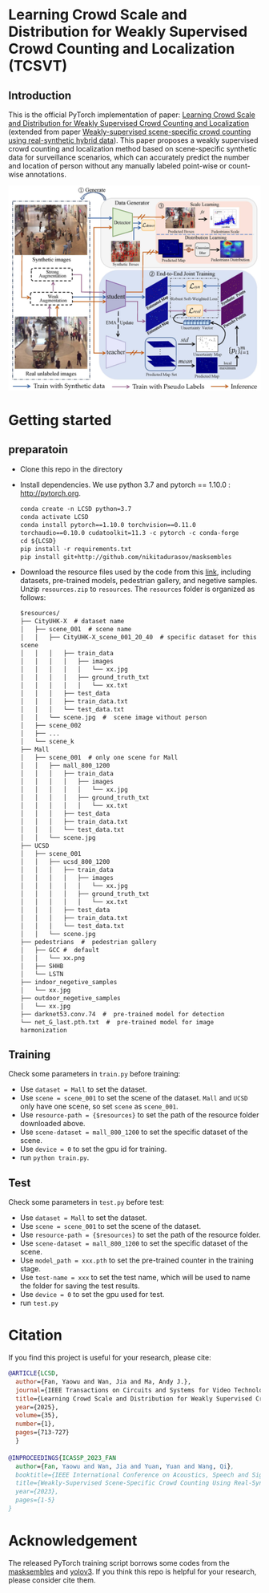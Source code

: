 # Learning Crowd Scale and Distribution for Weakly Supervised Crowd Counting and Localization (TCSVT)
## Introduction
This is the official PyTorch implementation of paper: [Learning Crowd Scale and Distribution for Weakly Supervised Crowd Counting and Localization](https://ieeexplore.ieee.org/abstract/document/10680129) (extended from paper [Weakly-supervised scene-specific crowd counting using real-synthetic hybrid data](https://ieeexplore.ieee.org/abstract/document/10095275)). This paper proposes a weakly supervised crowd counting and localization method  based on scene-specific synthetic data for surveillance scenarios, which can accurately predict the number and location of person without any manually labeled point-wise or count-wise annotations.

![pipeline](figures/pipeline.jpg)


# Getting started

## preparatoin
* Clone this repo in the directory 

* Install dependencies. We use python 3.7 and pytorch == 1.10.0 : http://pytorch.org.

    ```
    conda create -n LCSD python=3.7
    conda activate LCSD
    conda install pytorch==1.10.0 torchvision==0.11.0 torchaudio==0.10.0 cudatoolkit=11.3 -c pytorch -c conda-forge
    cd ${LCSD}
    pip install -r requirements.txt
    pip install git+http://github.com/nikitadurasov/masksembles
    ```
* Download the resource files used by the code from this [link](https://drive.google.com/file/d/1cljjDA50K1MTQhHKKfx2gCHsjNk7YIoY/view?usp=drive_link), including datasets, pre-trained models, pedestrian gallery, and negetive samples. Unzip `resources.zip` to `resources`. The `resources` folder is organized as follows:
    ```
    $resources/
    ├── CityUHK-X  # dataset name
    │   ├── scene_001  # scene name
    │   │   ├── CityUHK-X_scene_001_20_40  # specific dataset for this scene
    │   │   │   ├── train_data
    │   │   │   │   ├── images
    │   │   │   │   │   └── xx.jpg
    │   │   │   │   ├── ground_truth_txt
    │   │   │   │   │   └── xx.txt
    │   │   │   ├── test_data
    │   │   │   ├── train_data.txt
    │   │   │   └── test_data.txt
    │   │   └── scene.jpg  #  scene image without person
    │   ├── scene_002
    │   ├── ...
    │   └── scene_k
    ├── Mall
    │   ├── scene_001  # only one scene for Mall
    │   │   ├── mall_800_1200
    │   │   │   ├── train_data
    │   │   │   │   ├── images
    │   │   │   │   │   └── xx.jpg
    │   │   │   │   ├── ground_truth_txt
    │   │   │   │   │   └── xx.txt
    │   │   │   ├── test_data
    │   │   │   ├── train_data.txt
    │   │   │   └── test_data.txt
    │   │   └── scene.jpg
    ├── UCSD
    │   ├── scene_001
    │   │   ├── ucsd_800_1200
    │   │   │   ├── train_data
    │   │   │   │   ├── images
    │   │   │   │   │   └── xx.jpg
    │   │   │   │   ├── ground_truth_txt
    │   │   │   │   │   └── xx.txt
    │   │   │   ├── test_data
    │   │   │   ├── train_data.txt
    │   │   │   └── test_data.txt
    │   │   └── scene.jpg
    ├── pedestrians  #  pedestrian gallery
    │   ├── GCC #  default
    │   │   └── xx.png
    │   ├── SHHB
    │   └── LSTN
    ├── indoor_negetive_samples 
    │   └── xx.jpg
    ├── outdoor_negetive_samples
    │   └── xx.jpg
    ├── darknet53.conv.74  #  pre-trained model for detection
    └── net_G_last.pth.txt  #  pre-trained model for image harmonization
    ```
<!-- 
* Download datasets:

    ◦ **Mall**: Download Mall dataset from this [link](https://personal.ie.cuhk.edu.hk/~ccloy/downloads_mall_dataset.html). You can randomly select 800 images for predicting pseudo labels and 1200 images for test.

    ◦ **UCSD**: Download frames data from [link](http://visal.cs.cityu.edu.hk/static/downloads/ucsdpeds_vidf.zip) and annotations from [link](http://www.svcl.ucsd.edu/projects/peoplecnt/db/vidf-cvpr.zip). Frames in folder `vidf1_33_000.y` – `vidf1_33_009.y` in total 2000 frames are used (only this part has coordinates labels). In out settings, `vidf1_33_003.y` – `vidf1_33_006.y` are used for predicting pseudo labels, and `vidf1_33_00.y` – `vidf1_33_002.y` and `vidf1_33_009.y` – `vidf1_33_009.y`are used for test. 

    ◦ **CityUHK-X**: Download CityUHK-X dataset from this[link](http://visal.cs.cityu.edu.hk/static/downloads/CityUHK-X.zip). Each surveillance scene in CityUHK-X has 60 images, with 20 used for predicting pseudo labels and 40 for test.

    Place images in the `images` folder, and extracte the corresponding labels into the `ground_truth_txt` folder. Ensure that the image and label filenames are identical. In each label `.txt` file, each line contains the coordinates `x y` representing the position of a pedestrian. -->

## Training

Check some parameters in `train.py` before training:

* Use `dataset = Mall` to set the dataset.
* Use `scene = scene_001` to set the scene of the dataset. `Mall` and `UCSD` only have one scene, so set `scene` as `scene_001`.
* Use `resource-path = {$resources}` to set the path of the resource folder downloaded above.
* Use `scene-dataset = mall_800_1200` to set the specific dataset of the scene.
* Use `device = 0` to set the gpu id for training. 
* run `python train.py`.

## Test

<!--To reproduce the performance, download the pre-trained models from [Google Drive]() and then place pretrained_model files to `SDNet/pre_train_model/`. -->
Check some parameters in `test.py` before test:

* Use `dataset = Mall` to set the dataset.
* Use `scene = scene_001` to set the scene of the dataset.
* Use `resource-path = {$resources}` to set the path of the resource folder.
* Use `scene-dataset = mall_800_1200` to set the specific dataset of the scene.
* Use `model_path = xxx.pth` to set the pre-trained counter in the training stage.
* Use `test-name = xxx` to set the test name, which will be used to name the folder for saving the test results.
* Use `device = 0` to set the gpu used for test.
* run `test.py`

# Citation
If you find this project is useful for your research, please cite:

```bibtex
@ARTICLE{LCSD,
  author={Fan, Yaowu and Wan, Jia and Ma, Andy J.},
  journal={IEEE Transactions on Circuits and Systems for Video Technology}, 
  title={Learning Crowd Scale and Distribution for Weakly Supervised Crowd Counting and Localization}, 
  year={2025},
  volume={35},
  number={1},
  pages={713-727}
  }

@INPROCEEDINGS{ICASSP_2023_FAN
  author={Fan, Yaowu and Wan, Jia and Yuan, Yuan and Wang, Qi},
  booktitle={IEEE International Conference on Acoustics, Speech and Signal Processing (ICASSP)}, 
  title={Weakly-Supervised Scene-Specific Crowd Counting Using Real-Synthetic Hybrid Data}, 
  year={2023},
  pages={1-5}
}


 ```

# Acknowledgement

The released PyTorch training script borrows some codes from the [masksembles](https://github.com/nikitadurasov/masksembles) and [yolov3](https://github.com/eriklindernoren/PyTorch-YOLOv3). If you think this repo is helpful for your research, please consider cite them.